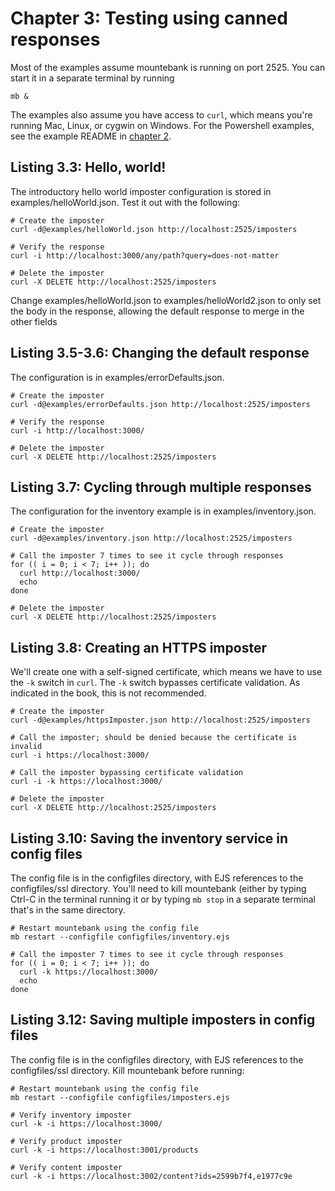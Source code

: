 # Chapter 3: Testing using canned responses

Most of the examples assume mountebank is running on port 2525. You can start it in a
separate terminal by running

````
mb &
````

The examples also assume you have access to `curl`, which means you're running Mac, Linux,
or cygwin on Windows. For the Powershell examples, see the example README in
[chapter 2](https://github.com/bbyars/mountebank-in-action/tree/master/ch02).

## Listing 3.3: Hello, world!

The introductory hello world imposter configuration is stored in examples/helloWorld.json.
Test it out with the following:

````
# Create the imposter
curl -d@examples/helloWorld.json http://localhost:2525/imposters

# Verify the response
curl -i http://localhost:3000/any/path?query=does-not-matter

# Delete the imposter
curl -X DELETE http://localhost:2525/imposters
````

Change examples/helloWorld.json to examples/helloWorld2.json to only set the body in the
response, allowing the default response to merge in the other fields

## Listing 3.5-3.6: Changing the default response

The configuration is in examples/errorDefaults.json.

````
# Create the imposter
curl -d@examples/errorDefaults.json http://localhost:2525/imposters

# Verify the response
curl -i http://localhost:3000/

# Delete the imposter
curl -X DELETE http://localhost:2525/imposters
````

## Listing 3.7: Cycling through multiple responses

The configuration for the inventory example is in examples/inventory.json.

````
# Create the imposter
curl -d@examples/inventory.json http://localhost:2525/imposters

# Call the imposter 7 times to see it cycle through responses
for (( i = 0; i < 7; i++ )); do
  curl http://localhost:3000/
  echo
done

# Delete the imposter
curl -X DELETE http://localhost:2525/imposters
````

## Listing 3.8: Creating an HTTPS imposter

We'll create one with a self-signed certificate, which means we have to use the `-k`
switch in `curl`. The `-k` switch bypasses certificate validation. As indicated in the
book, this is not recommended.

````
# Create the imposter
curl -d@examples/httpsImposter.json http://localhost:2525/imposters

# Call the imposter; should be denied because the certificate is invalid
curl -i https://localhost:3000/

# Call the imposter bypassing certificate validation
curl -i -k https://localhost:3000/

# Delete the imposter
curl -X DELETE http://localhost:2525/imposters
````

## Listing 3.10: Saving the inventory service in config files

The config file is in the configfiles directory, with EJS references to the configfiles/ssl
directory. You'll need to kill mountebank (either by typing Ctrl-C in the terminal running it
or by typing `mb stop` in a separate terminal that's in the same directory.

````
# Restart mountebank using the config file
mb restart --configfile configfiles/inventory.ejs

# Call the imposter 7 times to see it cycle through responses
for (( i = 0; i < 7; i++ )); do
  curl -k https://localhost:3000/
  echo
done
````

## Listing 3.12: Saving multiple imposters in config files

The config file is in the configfiles directory, with EJS references to the configfiles/ssl
directory. Kill mountebank before running:

````
# Restart mountebank using the config file
mb restart --configfile configfiles/imposters.ejs

# Verify inventory imposter
curl -k -i https://localhost:3000/

# Verify product imposter
curl -k -i https://localhost:3001/products

# Verify content imposter
curl -k -i https://localhost:3002/content?ids=2599b7f4,e1977c9e
````
